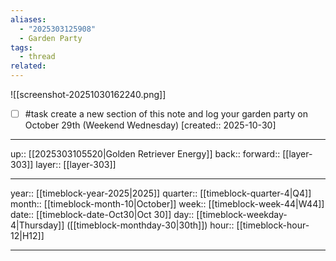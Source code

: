 ```yaml
---
aliases:
  - "2025303125908"
  - Garden Party
tags:
  - thread
related:
---
```


![[screenshot-20251030162240.png]]

- [ ] #task create a new section of this note and log your garden party on October 29th (Weekend Wednesday)  [created:: 2025-10-30]

***

up:: [[2025303105520|Golden Retriever Energy]]
back:: 
forward:: [[layer-303]]
layer:: [[layer-303]]

***

year:: [[timeblock-year-2025|2025]]
quarter:: [[timeblock-quarter-4|Q4]]
month:: [[timeblock-month-10|October]]
week:: [[timeblock-week-44|W44]]
date:: [[timeblock-date-Oct30|Oct 30]]
day:: [[timeblock-weekday-4|Thursday]] ([[timeblock-monthday-30|30th]])
hour:: [[timeblock-hour-12|H12]]

***
